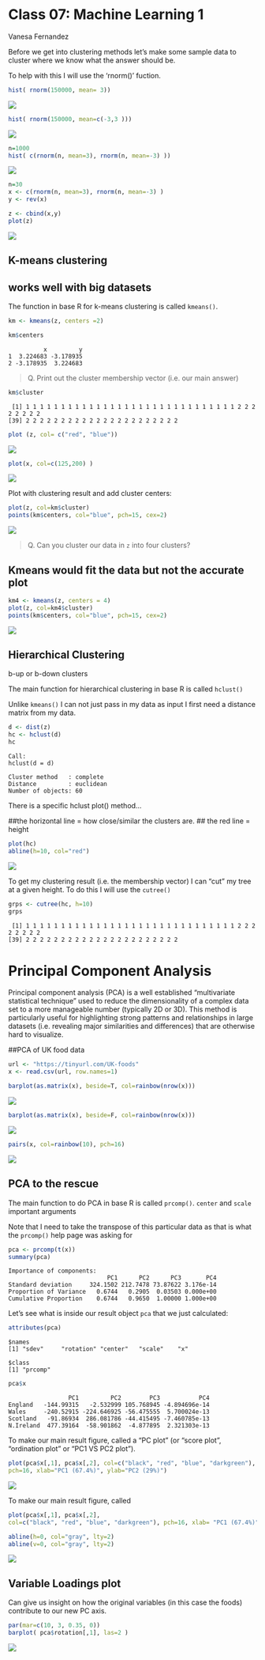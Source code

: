 # Class 07: Machine Learning 1
Vanesa Fernandez

Before we get into clustering methods let’s make some sample data to
cluster where we know what the answer should be.

To help with this I will use the ‘rnorm()’ fuction.

``` r
hist( rnorm(150000, mean= 3))
```

![](Class07_files/figure-commonmark/unnamed-chunk-1-1.png)

``` r
hist( rnorm(150000, mean=c(-3,3 )))
```

![](Class07_files/figure-commonmark/unnamed-chunk-2-1.png)

``` r
n=1000
hist( c(rnorm(n, mean=3), rnorm(n, mean=-3) ))
```

![](Class07_files/figure-commonmark/unnamed-chunk-3-1.png)

``` r
n=30
x <- c(rnorm(n, mean=3), rnorm(n, mean=-3) )
y <- rev(x)

z <- cbind(x,y)
plot(z)
```

![](Class07_files/figure-commonmark/unnamed-chunk-4-1.png)

## K-means clustering

## works well with big datasets

The function in base R for k-means clustering is called `kmeans()`.

``` r
km <- kmeans(z, centers =2)
```

``` r
km$centers
```

              x         y
    1  3.224683 -3.178935
    2 -3.178935  3.224683

> Q. Print out the cluster membership vector (i.e. our main answer)

``` r
km$cluster
```

     [1] 1 1 1 1 1 1 1 1 1 1 1 1 1 1 1 1 1 1 1 1 1 1 1 1 1 1 1 1 1 1 2 2 2 2 2 2 2 2
    [39] 2 2 2 2 2 2 2 2 2 2 2 2 2 2 2 2 2 2 2 2 2 2

``` r
plot (z, col= c("red", "blue"))
```

![](Class07_files/figure-commonmark/unnamed-chunk-8-1.png)

``` r
plot(x, col=c(125,200) )
```

![](Class07_files/figure-commonmark/unnamed-chunk-9-1.png)

Plot with clustering result and add cluster centers:

``` r
plot(z, col=km$cluster)
points(km$centers, col="blue", pch=15, cex=2)
```

![](Class07_files/figure-commonmark/unnamed-chunk-10-1.png)

> Q. Can you cluster our data in `z` into four clusters?

## Kmeans would fit the data but not the accurate plot

``` r
km4 <- kmeans(z, centers = 4)
plot(z, col=km4$cluster)
points(km$centers, col="blue", pch=15, cex=2)
```

![](Class07_files/figure-commonmark/unnamed-chunk-11-1.png)

## Hierarchical Clustering

b-up or b-down clusters

The main function for hierarchical clustering in base R is called
`hclust()`

Unlike `kmeans()` I can not just pass in my data as input I first need a
distance matrix from my data.

``` r
d <- dist(z)
hc <- hclust(d)
hc
```


    Call:
    hclust(d = d)

    Cluster method   : complete 
    Distance         : euclidean 
    Number of objects: 60 

There is a specific hclust plot() method…

\##the horizontal line = how close/similar the clusters are. \## the red
line = height

``` r
plot(hc)
abline(h=10, col="red")
```

![](Class07_files/figure-commonmark/unnamed-chunk-13-1.png)

To get my clustering result (i.e. the membership vector) I can “cut” my
tree at a given height. To do this I will use the `cutree()`

``` r
grps <- cutree(hc, h=10)
grps
```

     [1] 1 1 1 1 1 1 1 1 1 1 1 1 1 1 1 1 1 1 1 1 1 1 1 1 1 1 1 1 1 1 2 2 2 2 2 2 2 2
    [39] 2 2 2 2 2 2 2 2 2 2 2 2 2 2 2 2 2 2 2 2 2 2

# Principal Component Analysis

Principal component analysis (PCA) is a well established “multivariate
statistical technique” used to reduce the dimensionality of a complex
data set to a more manageable number (typically 2D or 3D). This method
is particularly useful for highlighting strong patterns and
relationships in large datasets (i.e. revealing major similarities and
differences) that are otherwise hard to visualize.

\##PCA of UK food data

``` r
url <- "https://tinyurl.com/UK-foods"
x <- read.csv(url, row.names=1)
```

``` r
barplot(as.matrix(x), beside=T, col=rainbow(nrow(x)))
```

![](Class07_files/figure-commonmark/unnamed-chunk-16-1.png)

``` r
barplot(as.matrix(x), beside=F, col=rainbow(nrow(x)))
```

![](Class07_files/figure-commonmark/unnamed-chunk-17-1.png)

``` r
pairs(x, col=rainbow(10), pch=16)
```

![](Class07_files/figure-commonmark/unnamed-chunk-18-1.png)

## PCA to the rescue

The main function to do PCA in base R is called `prcomp()`. `center` and
`scale` important arguments

Note that I need to take the transpose of this particular data as that
is what the `prcomp()` help page was asking for

``` r
pca <- prcomp(t(x))
summary(pca)
```

    Importance of components:
                                PC1      PC2      PC3       PC4
    Standard deviation     324.1502 212.7478 73.87622 3.176e-14
    Proportion of Variance   0.6744   0.2905  0.03503 0.000e+00
    Cumulative Proportion    0.6744   0.9650  1.00000 1.000e+00

Let’s see what is inside our result object `pca` that we just
calculated:

``` r
attributes(pca)
```

    $names
    [1] "sdev"     "rotation" "center"   "scale"    "x"       

    $class
    [1] "prcomp"

``` r
pca$x
```

                     PC1         PC2        PC3           PC4
    England   -144.99315   -2.532999 105.768945 -4.894696e-14
    Wales     -240.52915 -224.646925 -56.475555  5.700024e-13
    Scotland   -91.86934  286.081786 -44.415495 -7.460785e-13
    N.Ireland  477.39164  -58.901862  -4.877895  2.321303e-13

To make our main result figure, called a “PC plot” (or “score plot”,
“ordination plot” or “PC1 VS PC2 plot”).

``` r
plot(pca$x[,1], pca$x[,2], col=c("black", "red", "blue", "darkgreen"),
pch=16, xlab="PC1 (67.4%)", ylab="PC2 (29%)")
```

![](Class07_files/figure-commonmark/unnamed-chunk-22-1.png)

To make our main result figure, called

``` r
plot(pca$x[,1], pca$x[,2],
col=c("black", "red", "blue", "darkgreen"), pch=16, xlab= "PC1 (67.4%)", ylab="PC2 (29%)")

abline(h=0, col="gray", lty=2)
abline(v=0, col="gray", lty=2)
```

![](Class07_files/figure-commonmark/unnamed-chunk-23-1.png)

## Variable Loadings plot

Can give us insight on how the original variables (in this case the
foods) contribute to our new PC axis.

``` r
par(mar=c(10, 3, 0.35, 0))
barplot( pca$rotation[,1], las=2 )
```

![](Class07_files/figure-commonmark/unnamed-chunk-24-1.png)
